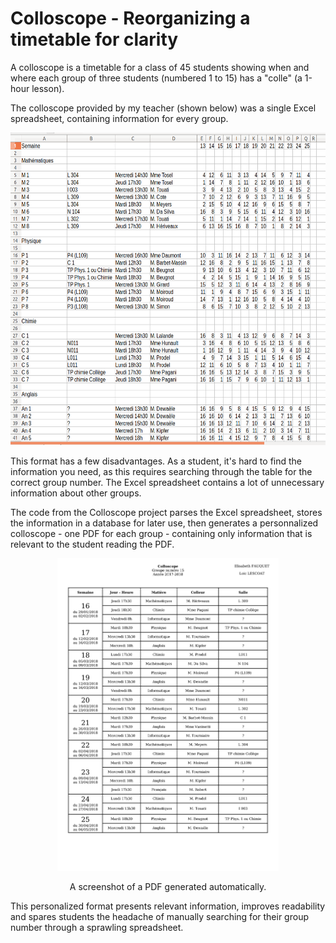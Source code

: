 # Colloscope - Reorganizing a timetable for clarity

A colloscope is a timetable for a class of 45 students
showing when and where each
group of three students (numbered 1 to 15) has a "colle"
(a 1-hour lesson).

The colloscope provided by my teacher (shown below) was a single Excel spreadsheet, 
containing information for every group.

<p align="center"><img src="img/screenshot_of_excel_file_colloscope.png"
 height=500 alt="screenshot_of_excel_file_colloscope.png"></img></p>


This format has a few disadvantages.
 As a student, it's hard to find the information you need, as this 
requires searching through the table for the correct group number. 
The Excel spreadsheet contains a lot of unnecessary information about other groups.

The code from the Colloscope project parses the Excel spreadsheet, 
stores the information in a database for later use, then generates a 
personnalized colloscope - one PDF for each group - containing
 only information that is
relevant to the student reading the PDF.

<p align="center"><img src="img/screenshot_of_group_15_s_pdf.jpg"
 height=500 alt="screenshot_of_group_15_s_PDF.jpg"></img></p>
 
<p align="center">A screenshot of a PDF generated automatically.</p>

This personalized format presents relevant information, improves readability and spares students the headache of manually searching for their group number through a sprawling spreadsheet.